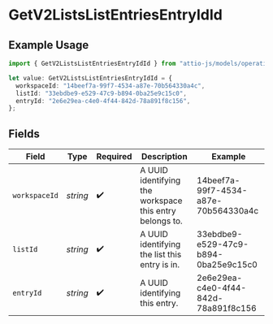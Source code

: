 # GetV2ListsListEntriesEntryIdId

## Example Usage

```typescript
import { GetV2ListsListEntriesEntryIdId } from "attio-js/models/operations/getv2listslistentriesentryid.js";

let value: GetV2ListsListEntriesEntryIdId = {
  workspaceId: "14beef7a-99f7-4534-a87e-70b564330a4c",
  listId: "33ebdbe9-e529-47c9-b894-0ba25e9c15c0",
  entryId: "2e6e29ea-c4e0-4f44-842d-78a891f8c156",
};
```

## Fields

| Field                                                   | Type                                                    | Required                                                | Description                                             | Example                                                 |
| ------------------------------------------------------- | ------------------------------------------------------- | ------------------------------------------------------- | ------------------------------------------------------- | ------------------------------------------------------- |
| `workspaceId`                                           | *string*                                                | :heavy_check_mark:                                      | A UUID identifying the workspace this entry belongs to. | 14beef7a-99f7-4534-a87e-70b564330a4c                    |
| `listId`                                                | *string*                                                | :heavy_check_mark:                                      | A UUID identifying the list this entry is in.           | 33ebdbe9-e529-47c9-b894-0ba25e9c15c0                    |
| `entryId`                                               | *string*                                                | :heavy_check_mark:                                      | A UUID identifying this entry.                          | 2e6e29ea-c4e0-4f44-842d-78a891f8c156                    |